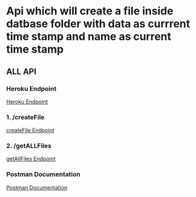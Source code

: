 # Api which will create a file inside datbase folder with data as currrent time stamp and name as current time stamp

## ALL API

### Heroku Endpoint

[Heroku Endpoint](https://nodejs-filesystem.herokuapp.com/)

### 1. /createFile

[createFile Endpoint](https://nodejs-filesystem.herokuapp.com/createFile)

### 2. /getALLFiles

[getAllFiles Endpoint](https://nodejs-filesystem.herokuapp.com/getAllFiles)

### Postman Documentation

[Postman Documentation](https://documenter.getpostman.com/view/6770852/TVeiEBK5)

